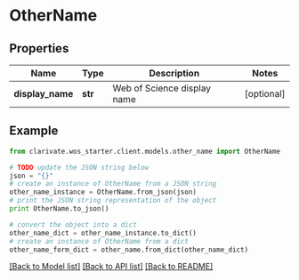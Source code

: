 # OtherName


## Properties

Name | Type | Description | Notes
------------ | ------------- | ------------- | -------------
**display_name** | **str** | Web of Science display name | [optional] 

## Example

```python
from clarivate.wos_starter.client.models.other_name import OtherName

# TODO update the JSON string below
json = "{}"
# create an instance of OtherName from a JSON string
other_name_instance = OtherName.from_json(json)
# print the JSON string representation of the object
print OtherName.to_json()

# convert the object into a dict
other_name_dict = other_name_instance.to_dict()
# create an instance of OtherName from a dict
other_name_form_dict = other_name.from_dict(other_name_dict)
```
[[Back to Model list]](../README.md#documentation-for-models) [[Back to API list]](../README.md#documentation-for-api-endpoints) [[Back to README]](../README.md)


